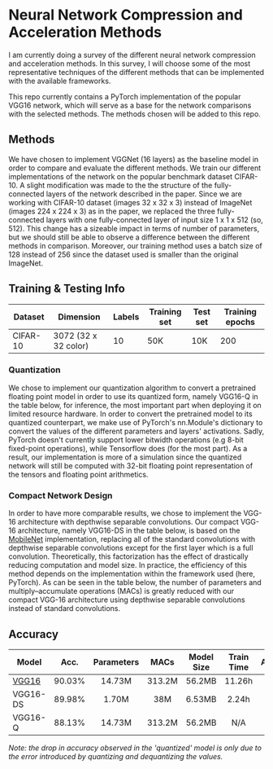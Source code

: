 # Neural Network Compression and Acceleration Methods

I am currently doing a survey of the different neural network 
compression and acceleration methods. In this survey, I will choose some 
of the most representative techniques of the different methods that can 
be implemented with the available frameworks.

This repo currently contains a PyTorch implementation of the popular 
VGG16 network, which will serve as a base for the network comparisons 
with the selected methods. The methods chosen will be added to this 
repo.

## Methods
We have chosen to implement VGGNet (16 layers) as the baseline model in order to compare and evaluate the different methods. We train our different implementations of the network on the popular benchmark dataset CIFAR-10. A slight modification was made to the the structure of the fully-connected layers of the network described in the paper. Since we are working with CIFAR-10 dataset (images 32 x 32 x 3) instead of ImageNet (images 224 x 224 x 3) as in the paper, we replaced the three fully-connected layers with one fully-connected layer of input size 1 x 1 x 512 (so, 512). This change has a sizeable impact in terms of number of parameters, but we should still be able to observe a difference between the different methods in comparison. Moreover, our training method uses a batch size of 128 instead of 256 since the dataset used is smaller than the original ImageNet.

## Training & Testing Info
| Dataset           | Dimension   | Labels   | Training set   | Test set   | Training epochs |
| ----------------- | ---------------------- | -------- | -------------- | ---------- | --------------- |
| CIFAR-10          | 3072 (32 x 32 color)   | 10   | 50K   | 10K   | 200 |

### Quantization
We chose to implement our quantization algorithm to convert a pretrained floating point model in order to use its quantized form, namely VGG16-Q in the table below, for inference, the most important part when deploying it on limited resource hardware. In order to convert the pretrained model to its quantized counterpart, we make use of PyTorch's nn.Module's dictionary to convert the values of the different parameters and layers' activations. Sadly, PyTorch doesn't currently support lower bitwidth operations (e.g 8-bit fixed-point operations), while Tensorflow does (for the most part). As a result, our implementation is more of a simulation since the quantized network will still be computed with 32-bit floating point representation of the tensors and floating point arithmetics.

### Compact Network Design
In order to have more comparable results, we chose to implement the VGG-16 architecture with depthwise separable convolutions. Our compact VGG-16 architecture, namely VGG16-DS in the table below, is based on the [MobileNet](https://arxiv.org/abs/1704.04861) implementation, replacing all of the standard convolutions with depthwise separable convolutions except for the first layer which is a full convolution. Theoretically, this factorization has the effect of drastically reducing computation and model size. In practice, the efficiency of this method depends on the implementation within the framework used (here, PyTorch). As can be seen in the table below, the number of parameters and multiply–accumulate operations (MACs) is greatly reduced with our compact VGG-16 architecture using depthwise separable convolutions instead of standard convolutions.

## Accuracy
| Model 									| Acc.	 | Parameters  | MACs        | Model Size  | Train Time  | Architecture |
| ----------------- 						| :----: | :---------: | :---------: | :---------: | :---------: | :----------: |
| [VGG16](https://arxiv.org/abs/1409.1556)	| 90.03% | 14.73M	   | 313.2M		 | 56.2MB	   | 11.26h		 | [netscope](http://dgschwend.github.io/netscope/#/gist/ec507bd651306560fdb4917073b7a209) |
| VGG16-DS									| 89.98% | 1.70M	   | 38M		 | 6.53MB	   | 2.24h		 | [netscope](http://dgschwend.github.io/netscope/#/gist/39f3f0440565971ab5cdfb87cb18f96a) |
| VGG16-Q									| 88.13% | 14.73M	   | 313.2M		 | 56.2MB	   | N/A		 | [netscope](http://dgschwend.github.io/netscope/#/gist/ec507bd651306560fdb4917073b7a209)|

*Note: the drop in accuracy observed in the 'quantized' model is only due to the error introduced by quantizing and dequantizing the values.*